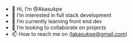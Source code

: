 - 👋 Hi, I’m @Akasukpe
- 👀 I’m interested in full stack development
- 🌱 I’m currently learning front end dev
- 💞️ I’m looking to collaborate on projects
- 📫 How to reach me on (lakasukpe@gmail.com)

<!---
Akasukpe/Akasukpe is a ✨ special ✨ repository because its `README.md` (this file) appears on your GitHub profile.
You can click the Preview link to take a look at your changes.
--->
